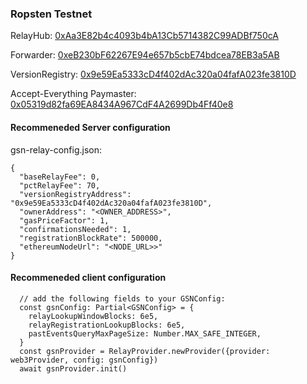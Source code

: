 ### Ropsten Testnet

RelayHub: [0xAa3E82b4c4093b4bA13Cb5714382C99ADBf750cA](https://ropsten.etherscan.io/address/0xAa3E82b4c4093b4bA13Cb5714382C99ADBf750cA)

Forwarder: [0xeB230bF62267E94e657b5cbE74bdcea78EB3a5AB](https://ropsten.etherscan.io/address/0xeB230bF62267E94e657b5cbE74bdcea78EB3a5AB)

VersionRegistry: [0x9e59Ea5333cD4f402dAc320a04fafA023fe3810D](https://ropsten.etherscan.io/address/0x9e59Ea5333cD4f402dAc320a04fafA023fe3810D)

Accept-Everything Paymaster: [0x05319d82fa69EA8434A967CdF4A2699Db4Ff40e8](https://ropsten.etherscan.io/address/0x05319d82fa69EA8434A967CdF4A2699Db4Ff40e8)

#### Recommeneded Server configuration
gsn-relay-config.json:
```
{
  "baseRelayFee": 0,
  "pctRelayFee": 70,
  "versionRegistryAddress": "0x9e59Ea5333cD4f402dAc320a04fafA023fe3810D",
  "ownerAddress": "<OWNER_ADDRESS>",
  "gasPriceFactor": 1,
  "confirmationsNeeded": 1,
  "registrationBlockRate": 500000,
  "ethereumNodeUrl": "<NODE_URL>>"
}
```
#### Recommeneded client configuration
```
  // add the following fields to your GSNConfig:
  const gsnConfig: Partial<GSNConfig> = {
    relayLookupWindowBlocks: 6e5,
    relayRegistrationLookupBlocks: 6e5,
    pastEventsQueryMaxPageSize: Number.MAX_SAFE_INTEGER,
  }
  const gsnProvider = RelayProvider.newProvider({provider: web3Provider, config: gsnConfig})
  await gsnProvider.init()
```
